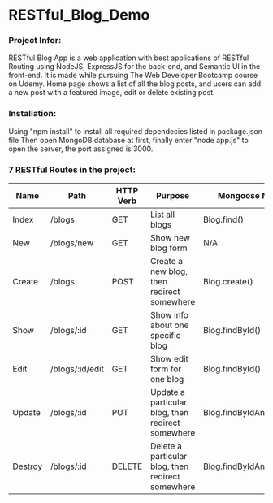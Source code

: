 # RESTful_Blog_Demo

### Project Infor: 
RESTful Blog App is a web application with best applications of RESTful Routing using NodeJS, ExpressJS for the back-end, and Semantic UI in the front-end. It is made while pursuing The Web Developer Bootcamp course on Udemy. Home page shows a list of all the blog posts, and users can add a new post with a featured image, edit or delete existing post. 

### Installation:
Using "npm install" to install all required dependecies listed in package.json file 
Then open MongoDB database at first, finally enter "node app.js" to open the server, the port assigned is 3000.

### 7 RESTful Routes in the project:

| Name    | Path            | HTTP Verb | Purpose                                           | Mongoose Method          |
| ------- | --------------- | --------- | ------------------------------------------------- | ------------------------ |
| Index   | /blogs          | GET       | List all blogs                                    | Blog.find()              |
| New     | /blogs/new      | GET       | Show new blog form                                | N/A                      |
| Create  | /blogs          | POST      | Create a new blog, then redirect somewhere        | Blog.create()            |
| Show    | /blogs/:id      | GET       | Show info about one specific blog                 | Blog.findById()          |
| Edit    | /blogs/:id/edit | GET       | Show edit form for one blog                       | Blog.findById()          |
| Update  | /blogs/:id      | PUT       | Update a particular blog, then redirect somewhere | Blog.findByIdAndUpdate() |
| Destroy | /blogs/:id      | DELETE    | Delete a particular blog, then redirect somewhere | Blog.findByIdAndRemove() |


